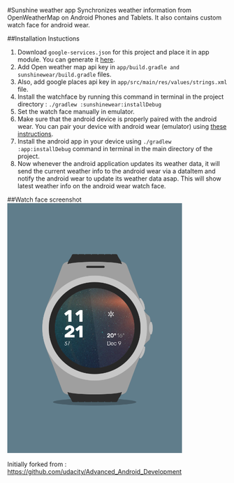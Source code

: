#Sunshine weather app
Synchronizes weather information from OpenWeatherMap on Android Phones and Tablets. It also contains custom watch face for android wear.

##Installation Instuctions
1. Download `google-services.json` for this project and place it in app module. You can generate it [here](https://support.google.com/firebase/answer/7015592).
2. Add Open weather map api key in `app/build.gradle and sunshinewear/build.gradle` files.
3. Also, add google places api key in `app/src/main/res/values/strings.xml` file.
4. Install the watchface by running this command in terminal in the project directory : `./gradlew :sunshinewear:installDebug`
5. Set the watch face manually in emulator.
6. Make sure that the android device is properly paired with the android wear. You can pair your device with android wear (emulator) using [these instructions](https://developer.android.com/training/wearables/apps/creating.html#SetupEmulator).
7. Install the android app in your device using `./gradlew :app:installDebug` command in terminal in the main directory of the project.
8. Now whenever the android application updates its weather data, it will send the current weather info to the android wear via a dataItem and notify the android wear to update its weather data asap. This will show latest weather info on the android wear watch face.

##Watch face screenshot
<img src="https://github.com/crazyhitty/sunshine/blob/master/screenshots/sunsine_watch_face.png" alt="alt text" width="400">

Initially forked from : https://github.com/udacity/Advanced_Android_Development
